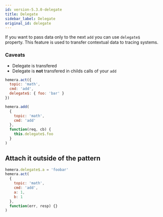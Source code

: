 ```yaml
---
id: version-5.3.0-delegate
title: Delegate
sidebar_label: Delegate
original_id: delegate
---
```


If you want to pass data only to the next `add` you can use `delegate$` property. This feature is used to transfer contextual data to tracing systems.

### Caveats

* Delegate is transfered
* Delegate is **not** transfered in childs calls of your `add`

```js
hemera.act({
  topic: 'math',
  cmd: 'add',
  delegate$: { foo: 'bar' }
})

hemera.add(
  {
    topic: 'math',
    cmd: 'add'
  },
  function(req, cb) {
    this.delegate$.foo
  }
)
```

## Attach it outside of the pattern

```js
hemera.delegate$.a = 'foobar'
hemera.act(
  {
    topic: 'math',
    cmd: 'add',
    a: 1,
    b: 1
  },
  function(err, resp) {}
)
```
